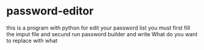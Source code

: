 # password-editor
this is a program with python for edit your password list
you must first fill the imput file 
and secund run password builder and  write  What do you want to replace with what
